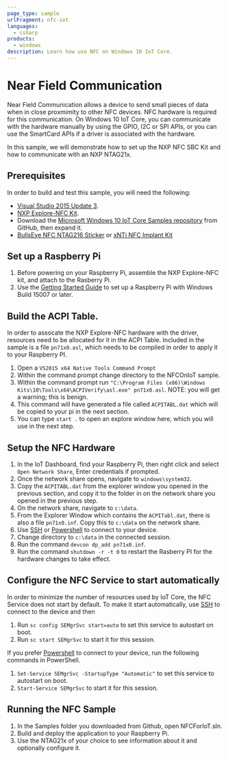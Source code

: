 ```yaml
---
page_type: sample
urlFragment: nfc-iot
languages: 
  - csharp
products:
  - windows
description: Learn how use NFC on Windows 10 IoT Core.
---
```


# Near Field Communication
Near Field Communication allows a device to send small pieces of data when in close proxmimity to other NFC devices. NFC hardware is required for this communication. 
On Windows 10 IoT Core, you can communicate with the hardware manually by using the GPIO, I2C or SPI APIs, or you can use the SmartCard APIs if a driver is associated with the hardware.

In this sample, we will demonstrate how to set up the NXP NFC SBC Kit and how to communicate with an NXP NTAG21x.

## Prerequisites 
In order to build and test this sample, you will need the following:

  * [Visual Studio 2015 Update 3](http://go.microsoft.com/fwlink/?LinkId=691129).
  * [NXP Explore-NFC Kit](http://www.digikey.com/products/en?mpart=OM5577&v=568).
  * Download the [Microsoft Windows 10 IoT Core Samples repository](https://github.com/Microsoft/Windows-iotcore-samples/archive/master.zip) from GitHub, then expand it.
  * [BullsEye NFC NTAG216 Sticker](https://dangerousthings.com/shop/bullseye/) or [xNTi NFC Implant Kit](https://dangerousthings.com/shop/xnti/)


## Set up a Raspberry Pi

  1. Before powering on your Raspberry Pi, assemble the NXP Explore-NFC kit, and attach to the Rasberry Pi.
  1. Use the [Getting Started Guide](https://developer.microsoft.com/en-us/windows/iot/GetStarted) to set up a Raspberry Pi with Windows Build 15007 or later. 

## Build the ACPI Table.
In order to assocate the NXP Explore-NFC hardware with the driver, resources need to be allocated for it in the ACPI Table. Included in the sample is a file ```pn71x0.asl```, which 
needs to be compiled in order to apply it to your Raspberry PI.

  1. Open a ```VS2015 x64 Native Tools Command Prompt```
  1. Within the command prompt change directory to the NFCOnIoT sample.
  1. Within the command prompt run ```"C:\Program Files (x86)\Windows Kits\10\Tools\x64\ACPIVerify\asl.exe" pn71x0.asl```. NOTE: you will get a warning; this is benign.
  1. This command will have generated a file called ```ACPITABL.dat``` which will be copied to your pi in the next section.
  1. You can type ```start .``` to open an explore window here, which you will use in the next step.

## Setup the NFC Hardware

  1. In the IoT Dashboard, find your Raspberry Pi, then right click and select ```Open Network Share```, Enter credentials if prompted.
  1. Once the network share opens, navigate to ```windows\system32```.
  1. Copy the ```ACPITABL.dat``` from the explorer window you opened in the previous section, and copy it to the folder in on the network share you opened in the previous step.
  1. On the network share, navigate to ```c:\data```.
  1. From the Explorer Window which contains the ```ACPITabl.dat```, there is also a file ```pn71x0.inf```. Copy this to ```c:\data``` on the network share.
  1. Use [SSH](/Docs/SSH) or [Powershell](/Docs/PowerShell) to connect to your device. 
  1. Change directory to ```c:\data``` in the connected session.
  1. Run the command ```devcon dp_add pn71x0.inf```.
  1. Run the command ```shutdown -r -t 0``` to restart the Rasberry PI for the hardware changes to take effect.

  
## Configure the NFC Service to start automatically
In order to minimize the number of resources used by IoT Core, the NFC Service does not start by default. To make it start automatically, use [SSH](/Docs/SSH) to connect to the device and then

  1. Run ```sc config SEMgrSvc start=auto``` to set this service to autostart on boot.
  1. Run ```sc start SEMgrSvc``` to start it for this session.
  
If you prefer [Powershell](/Docs/PowerShell) to connect to your device, run the following commands in PowerShell.

  1. ```Set-Service SEMgrSvc -StartupType "Automatic"``` to set this service to autostart on boot.
  1. ```Start-Service SEMgrSvc``` to start it for this session. 
  
## Running the NFC Sample

   1. In the Samples folder you downloaded from Github, open NFCForIoT.sln.
   1. Build and deploy the application to your Raspberry Pi.
   1. Use the NTAG21x of your choice to see information about it and optionally configure it.
